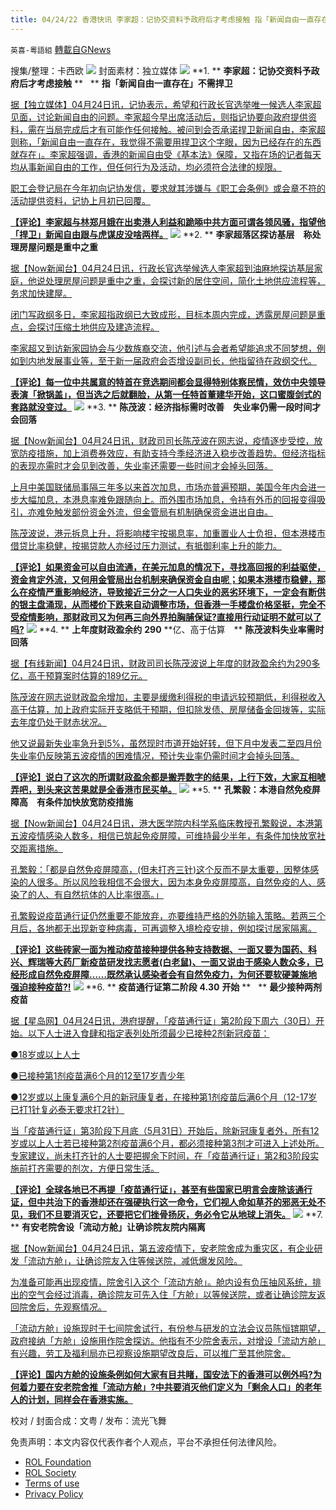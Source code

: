 ```yaml
---
title: 04/24/22 香港快讯 李家超：记协交资料予政府后才考虑接触 指「新闻自由一直存在」不需捍卫
---
```

`英喜-粵語組` [轉載自GNews](https://gnews.org/zh-hans/2405068/)

搜集/整理：卡西欧
![](https://assets.gnews.org/wp-content/uploads/2022/04/0424fenmian.jpg)
封面素材：独立媒体
![](https://assets.gnews.org/wp-content/uploads/2022/04/2022-04-24-1.png)
**1. ** **李家超：记协交资料予政府后才考虑接触** **   ** **指「新闻自由一直存在」不需捍卫**

[据【独立媒体】04月24日讯，记协表示，希望和行政长官选举唯一候选人李家超见面，讨论新闻自由的问题。李家超今早出席活动后，则指记协要向政府提供资料，需在当局完成后才有可能作任何接触。被问到会否承诺捍卫新闻自由，李家超则称，「新闻自由一直存在，我觉得不需要用捍卫这个字眼，因为已经存在的东西就存在」。李家超强调，香港的新闻自由受《基本法》保障，又指在场的记者每天均从事新闻自由的工作，但任何行为及活动，均必须符合法律的规限。](https://www.inmediahk.net/node/政經/李家超：記協交資料予政府後才考慮接觸-指新聞自由一直存在不需捍衛)

[职工会登记局在今年初向记协发信，要求就其涉嫌与《职工会条例》或会章不符的活动提供资料，记协上月初已回覆。](https://www.inmediahk.net/node/政經/李家超：記協交資料予政府後才考慮接觸-指新聞自由一直存在不需捍衛)

**[【评论】李家超与林郑月娥在出卖港人利益和跪㖭中共方面可谓各领风骚，指望他「捍卫」新闻自由跟与虎谋皮没啥两样。](https://www.inmediahk.net/node/政經/李家超：記協交資料予政府後才考慮接觸-指新聞自由一直存在不需捍衛)**
![](https://assets.gnews.org/wp-content/uploads/2022/04/2022-04-24-2.png)
**2. ** **李家超落区探访基层　称处理房屋问题是重中之重**

[据【Now新闻台】04月24日讯，行政长官选举候选人李家超到油麻地探访基层家庭，他说处理房屋问题是重中之重，会探讨新的居住空间，简化土地供应流程等，务求加快建屋。](https://news.now.com/home/local/player?newsId=473781)

[闭门写政纲多日，李家超指政纲已大致成形，目标本周内完成，透露房屋问题是重点，会探讨压缩土地供应及建造流程。](https://news.now.com/home/local/player?newsId=473781)

[李家超又到访新家园协会与少数族裔交流，他引述与会者希望能追求不同梦想，例如到内地发展事业等，至于新一届政府会否增设副司长，他指留待在政纲交代。](https://news.now.com/home/local/player?newsId=473781)

**[【评论】每一位中共属意的特首在竞选期间都会显得特别体察民情，效仿中央领导表演「掀锅盖」，但当选之后就翻脸，从第一任特首董建华开始，这口蜜腹剑式的套路就没变过。](https://news.now.com/home/local/player?newsId=473781)**
![](https://assets.gnews.org/wp-content/uploads/2022/04/2022-04-24-3.png)
**3. ** **陈茂波：经济指标需时改善　失业率仍需一段时间才会回落**

[据【Now新闻台】04月24日讯，财政司司长陈茂波在网志说，疫情逐步受控，放宽防疫措施，加上消费券效应，有助支持今季经济进入稳步改善趋势。但经济指标的表现亦需时才会见到改善，失业率还需要一些时间才会掉头回落。](https://news.now.com/home/local/player?newsId=473773)

[上月中美国联储局事隔三年多以来首次加息，市场亦普遍预期，美国今年内会进一步大幅加息，本港息率难免跟随向上。而外围市场加息，令持有外币的回报变得吸引，亦难免触发部份资金外流，但金管局有机制确保资金进出自由。](https://news.now.com/home/local/player?newsId=473773)

[陈茂波说，港元拆息上升，将影响楼宇按揭息率，加重置业人士负担，但本港楼市借贷比率稳健，按揭贷款人亦经过压力测试，有抵御利率上升的能力。](https://news.now.com/home/local/player?newsId=473773)

**[【评论】如果资金可以自由流通，在美元加息的情况下，寻找高回报的利益驱使，资金肯定外流，又何用金管局出台机制来确保资金自由呢；如果本港楼市稳健，那么在疫情严重影响经济，导致接近三分之一人口失业的恶劣环境下，一定会有断供的银主盘涌现，从而楼价下跌来自动调整市场，但香港一手楼盘价格坚挺，完全不受疫情影响，那财政司又为何再三向外界拍胸脯保证?直接用行动证明不就可以了吗?](https://news.now.com/home/local/player?newsId=473773)**
![](https://assets.gnews.org/wp-content/uploads/2022/04/2022-04-24-4.png)
**4. ** **上年度财政盈余约** **290** **亿、高于估算　** **陈茂波料失业率需时回落**

[据【有线新闻】04月24日讯，财政司司长陈茂波说上年度的财政盈余约为290多亿，高于预算案时估算的189亿元。](http://cablenews.i-cable.com/ci/news/article/37/799494)

[陈茂波在网志说财政盈余增加，主要是缓缴利得税的申请远较预期低，利得税收入高于估算，加上政府实际开支略低于预期，但扣除发债、房屋储备金回拨等，实际去年度仍处于财赤状况。](http://cablenews.i-cable.com/ci/news/article/37/799494)

[他又说最新失业率急升到5%，虽然现时市道开始好转，但下月中发表二至四月份失业率仍反映第五波疫情的困难情况，预计失业率仍需时间才会掉头回落。](http://cablenews.i-cable.com/ci/news/article/37/799494)

**[【评论】说白了这次的所谓财政盈余都是搬弄数字的结果，上行下效，大家互相唬弄吧，到头来这苦果就是全香港市民买单。](http://cablenews.i-cable.com/ci/news/article/37/799494)**
![](https://assets.gnews.org/wp-content/uploads/2022/04/2022-04-24-5.png)
**5. ** **孔繁毅：本港自然免疫屏障高　有条件加快放宽防疫措施**

[据【Now新闻台】04月24日讯，港大医学院内科学系临床教授孔繁毅说，本港第五波疫情感染人数多，相信已筑起免疫屏障，可维持最少半年，有条件加快放宽社交距离措施。](https://news.now.com/home/local/player?newsId=473782)

[孔繁毅：「都是自然免疫屏障高，(但未打齐三针)这个反而不是太重要，因整体感染的人很多。所以风险我相信不会很大，因为本身免疫屏障高，自然免疫的人、感染了的人、有自然抗体的人比率很高。」](https://news.now.com/home/local/player?newsId=473782)

[孔繁毅说疫苗通行证仍然重要不能放弃，亦要维持严格的外防输入策略。若两三个月后，各地都无出现新变种病毒，可再调整入境检疫安排，例如探讨居家隔离。](https://news.now.com/home/local/player?newsId=473782)

**[【评论】这些砖家一面为推动疫苗接种提供各种支持数据、一面又要为国药、科兴、辉瑞等大药厂新疫苗研发找志愿者(白老鼠)、一面又说由于感染人数众多，已经形成自然免疫屏障……既然承认感染者会有自然免疫力，为何还要软硬兼施地强迫接种疫苗?!](https://news.now.com/home/local/player?newsId=473782)**
![](https://assets.gnews.org/wp-content/uploads/2022/04/2022-04-24-6.png)
**6. ** **疫苗通行证第二阶段** **4.30** **开始** **   ** **最少接种两剂疫苗**

[据【星岛网】04月24日讯，港府提醒，「疫苗通行证」第2阶段下周六（30日）开始。以下人士进入食肆和指定表列处所须最少已接种2剂新冠疫苗：](https://std.stheadline.com/realtime/article/1831545/即時-港聞-盡快打齊針-疫苗通行證第二階段4-30開始-最少接種兩劑疫苗)

[●18岁或以上人士](https://std.stheadline.com/realtime/article/1831545/即時-港聞-盡快打齊針-疫苗通行證第二階段4-30開始-最少接種兩劑疫苗)

[●已接种第1剂疫苗满6个月的12至17岁青少年](https://std.stheadline.com/realtime/article/1831545/即時-港聞-盡快打齊針-疫苗通行證第二階段4-30開始-最少接種兩劑疫苗)

[●12岁或以上康复满6个月的新冠康复者，在接种第1剂疫苗后满6个月（12-17岁已打1针复必泰无要求打2针）](https://std.stheadline.com/realtime/article/1831545/即時-港聞-盡快打齊針-疫苗通行證第二階段4-30開始-最少接種兩劑疫苗)

[当「疫苗通行证」第3阶段下月底（5月31日）开始后，除新冠康复者外，所有12岁或以上人士若已接种第2剂疫苗满6个月，都必须接种第3剂才可进入上述处所。专家建议，尚未打齐针的人士要把握余下时间，在「疫苗通行证」第2和3阶段实施前打齐需要的剂次，方便日常生活。](https://std.stheadline.com/realtime/article/1831545/即時-港聞-盡快打齊針-疫苗通行證第二階段4-30開始-最少接種兩劑疫苗)

**[【评论】全球各地已不再提「疫苗通行证」，甚至有些国家已明言会废除该通行证，但中共治下的香港却还在强硬执行这一命令，它们视人命如草芥的邪恶无处不见，我们不旦要消灭它，还要把它们挫骨扬灰，务必令它从地球上消失。](https://std.stheadline.com/realtime/article/1831545/即時-港聞-盡快打齊針-疫苗通行證第二階段4-30開始-最少接種兩劑疫苗)**
![](https://assets.gnews.org/wp-content/uploads/2022/04/2022-04-24-7.png)
**7. ** **有安老院舍设「流动方舱」让确诊院友院内隔离**

[据【Now新闻台】04月24日讯，第五波疫情下，安老院舍成为重灾区，有企业研发「流动方舱」，让确诊院友入住等候送院，减低爆发风险。](https://news.now.com/home/local/player?newsId=473753)

[为准备可能再出现疫情，院舍引入这个「流动方舱」。舱内设有负压抽风系统，排出的空气会经过消毒，确诊院友可先入住「方舱」以等候送院，或者让确诊院友返回院舍后，先观察情况。](https://news.now.com/home/local/player?newsId=473753)

[「流动方舱」设施现时于七间院舍试行，有份参与研发的立法会议员陈恒镔期望，政府接纳「方舱」设施用作院舍探访。他指有不少院舍表示，对增设「流动方舱」有兴趣，劳工及福利局亦已视察设施期望改良后，可以推广至其他院舍。](https://news.now.com/home/local/player?newsId=473753)

**[【评论】国内方舱的设施条例如何大家有目共睹，国安法下的香港可以例外吗?为何着力要在安老院舍推「流动方舱」?中共要消灭他们定义为「剩余人口」的老年人的计划，同样会在香港实施。](https://news.now.com/home/local/player?newsId=473753)**

校对 / 封面合成：文粤 / 发布：流光飞舞

 

免责声明：本文内容仅代表作者个人观点，平台不承担任何法律风险。

- [ROL Foundation](https://rolfoundation.org/)
- [ROL Society](https://rolsociety.org/)
- [Terms of use](https://gnews.org/terms-of-use-3/)
- [Privacy Policy](https://gnews.org/privacy-policy/)
